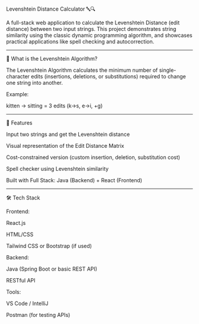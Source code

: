 Levenshtein Distance Calculator 🔤🔍

A full-stack web application to calculate the Levenshtein Distance (edit distance) between two input strings. This project demonstrates string similarity using the classic dynamic programming algorithm, and showcases practical applications like spell checking and autocorrection.


---

🧠 What is the Levenshtein Algorithm?

The Levenshtein Algorithm calculates the minimum number of single-character edits (insertions, deletions, or substitutions) required to change one string into another.

Example:

kitten → sitting = 3 edits (k→s, e→i, +g)


---

🔧 Features

Input two strings and get the Levenshtein distance

Visual representation of the Edit Distance Matrix

Cost-constrained version (custom insertion, deletion, substitution cost)

Spell checker using Levenshtein similarity

Built with Full Stack: Java (Backend) + React (Frontend)



---

🛠 Tech Stack

Frontend:

React.js

HTML/CSS

Tailwind CSS or Bootstrap (if used)


Backend:

Java (Spring Boot or basic REST API)

RESTful API


Tools:

VS Code / IntelliJ

Postman (for testing APIs)
